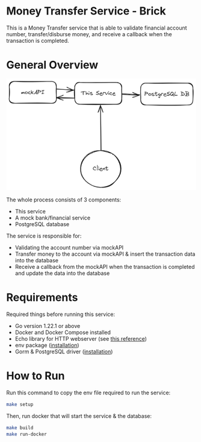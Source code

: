 # Money Transfer Service - Brick

This is a Money Transfer service that is able to validate financial account number, transfer/disburse money, and receive a callback when the transaction is completed.

# General Overview

![General Overview](overview.png)

The whole process consists of 3 components:
- This service
- A mock bank/financial service
- PostgreSQL database

The service is responsible for:
- Validating the account number via mockAPI
- Transfer money to the account via mockAPI & insert the transaction data into the database
- Receive a callback from the mockAPI when the transaction is completed and update the data into the database

# Requirements

Required things before running this service:
- Go version 1.22.1 or above
- Docker and Docker Compose installed
- Echo library for HTTP webserver (see [this reference](https://echo.labstack.com/docs/quick-start))
- env package ([installation](https://github.com/caarlos0/env?tab=readme-ov-file#example))
- Gorm & PostgreSQL driver ([installation](https://gorm.io/docs/index.html))

# How to Run

Run this command to copy the env file required to run the service:
```bash
make setup
```

Then, run docker that will start the service & the database:
```bash
make build
make run-docker
```
